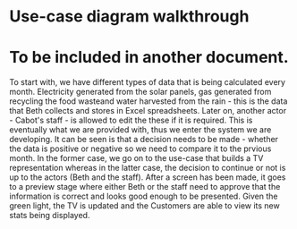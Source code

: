 Use-case diagram walkthrough 
========================================
To be included in another document.
========================================

To start with, we have different types of data that is being calculated every month. Electricity generated from the solar panels, gas generated from recycling the food wasteand water harvested from the rain - this is the data that Beth collects and stores in Excel spreadsheets. Later on, another actor - Cabot's staff - is allowed to edit the these if it is required. This is eventually what we are provided with, thus we enter the system we are developing. It can be seen is that a decision needs to be made - whether the data is positive or negative so we need to compare it to the prvious month. In the former case, we go on to the use-case that builds a TV representation whereas in the latter case, the decision to continue or not is up to the actors (Beth and the staff). After a screen has been made, it goes to a preview stage where either Beth or the staff need to approve that the information is correct and looks good enough to be presented. Given the green light, the TV is updated and the Customers are able to view its new stats being displayed. 
